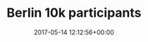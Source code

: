---
title:		"Berlin 10k participants"
type:		"photos"
mediatype:		"upload"
location:		"Berlin, Germany"
date:		"2017-05-14 12:12:56+00:00"
album:		"events"
filename:		"berlin-10k-group.md"
series:		"berlin-run"
cl_public_id:		"events/berlin-10k-group"
cl_version:		1497002554
format:		"tiff"
bytes:		3978636
width:		2560
height:		1440
colours:
- "#7F7F7F"
- "#333332"
- "#C1C1C1"
- "#7C7C7B"
exposure_mode:		"Auto"
program:		"Aperture-priority AE"
aperture:		"7.1"
focal_length:		"16.0 mm"
iso:		"100"
shutter_speed:		"1/1000"
metering:		"Center-weighted average"
flash:		"Off, Did not fire"
white_balance:		"As Shot"
colour_temp:		"5400"
has_crop:		"true"
orientation:		"Horizontal (normal)"
camera_model:		"NIKON D800"
lens_info:		"16mm f/2.8"
artist: "Matt Finucane"
x_resolution:		"300"
y_resolution:		"300"
---